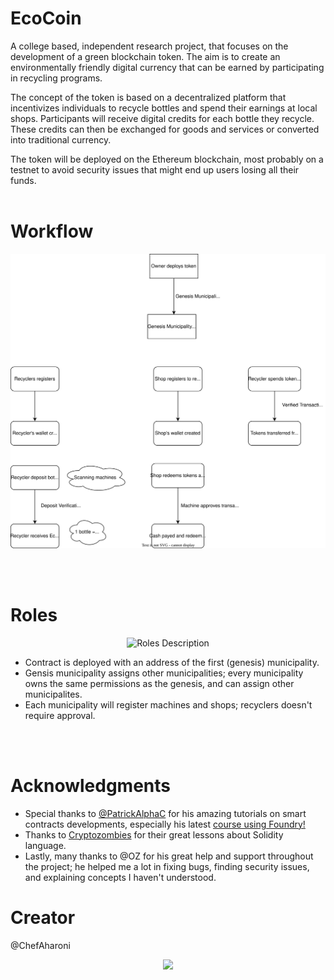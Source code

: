 # EcoCoin # 

A college based, independent research project, that focuses on the development of a green blockchain token. The aim is to create an environmentally friendly digital currency that can be earned by participating in recycling programs.

The concept of the token is based on a decentralized platform that incentivizes individuals to recycle bottles and spend their earnings at local shops. Participants will receive digital credits for each bottle they recycle. These credits can then be exchanged for goods and services or converted into traditional currency.

The token will be deployed on the Ethereum blockchain, most probably on a testnet to avoid security issues that might end up users losing all their funds.
<br> <br>

# Workflow #

![Diagram](https://github.com/ChefAharoni/EcoCoin/blob/master/helpers/DiagramIntegration.svg)

<br><br>

# Roles #
<p align="center">
  <img width="805" alt="Roles Description" src="https://github.com/ChefAharoni/EcoCoin/assets/4399057/25d36cf4-18df-4bc6-a71b-fbb86b89ed0b" />
</p>

  - Contract is deployed with an address of the first (genesis) municipality.
  - Gensis municipality assigns other municipalities; every municipality owns the same permissions as the genesis, and can assign other municipalites.
  - Each municipality will register machines and shops; recyclers doesn't require approval.

<br><br>

# Acknowledgments #

- Special thanks to [@PatrickAlphaC](https://github.com/PatrickAlphaC/PatrickAlphaC) for his amazing tutorials on smart contracts developments, especially his latest [course using Foundry!](https://github.com/Cyfrin/foundry-full-course-f23) <br>
- Thanks to [Cryptozombies](https://cryptozombies.io/) for their great lessons about Solidity language. <br>
- Lastly, many thanks to @OZ for his great help and support throughout the project; he helped me a lot in fixing bugs, finding security issues, and explaining concepts I haven't understood. <br>
# Creator #

@ChefAharoni

<p align="center">
  <img src="https://github.com/ChefAharoni/EcoCoin/assets/4399057/bccc051d-656d-48a6-91ca-739301ad3f78" />
</p>



<!--- ![EcoCoinLogo V2 6](https://github.com/ChefAharoni/EcoCoin/assets/4399057/bccc051d-656d-48a6-91ca-739301ad3f78) --->


<!-- ### How do I get set up? ###

* Summary of set up
* Configuration
* Dependencies
* Database configuration
* How to run tests
* Deployment instructions -->

<!-- ### Contribution guidelines ###

* Writing tests
* Code review
* Other guidelines

### Who do I talk to? ###

* Repo owner or admin
* Other community or team contact -->
